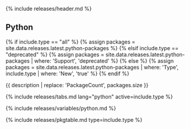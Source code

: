 {% include releases/header.md %}

## Python

{% if include.type == "all" %}
  {% assign packages = site.data.releases.latest.python-packages %}
{% elsif include.type == "deprecated" %}
  {% assign packages = site.data.releases.latest.python-packages | where: 'Support', 'deprecated' %}
{% else %}
  {% assign packages = site.data.releases.latest.python-packages | where: 'Type', include.type | where: 'New', 'true' %}
{% endif %}

{{ description | replace: 'PackageCount', packages.size }}

{% include releases/tabs.md lang="python" active=include.type %}

{% include releases/variables/python.md %}

{% include releases/pkgtable.md type=include.type %}